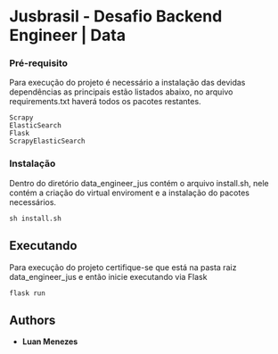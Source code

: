 # Jusbrasil - Desafio Backend Engineer | Data

### Pré-requisito

Para execução do projeto é necessário a instalação das devidas dependências as principais estão listados abaixo, no arquivo requirements.txt haverá todos os pacotes restantes.

```
Scrapy
ElasticSearch
Flask
ScrapyElasticSearch
```

### Instalação

Dentro do diretório data_engineer_jus contém o arquivo install.sh, nele contém a criação do virtual enviroment e a instalação do pacotes necessários.
```
sh install.sh
```
## Executando

Para execução do projeto certifique-se que está na pasta raiz data_engineer_jus e então inicie executando via Flask
```
flask run
```

## Authors

* **Luan Menezes** 

